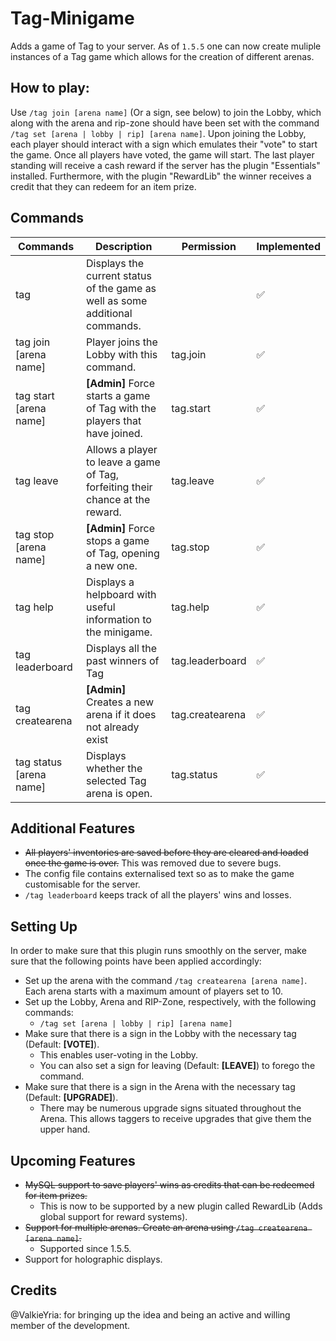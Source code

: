 # Tag-Minigame
Adds a game of Tag to your server.
As of `1.5.5` one can now create muliple instances of a Tag game which allows for the creation of different arenas.

## How to play:
Use `/tag join [arena name]` (Or a sign, see below) to join the Lobby, which along with the arena and rip-zone should have been set with the command `/tag set [arena | lobby | rip] [arena name]`. Upon joining the Lobby, each player should interact with a sign which emulates their "vote" to start the game. Once all players have voted, the game will start.
The last player standing will receive a cash reward if the server has the plugin "Essentials" installed. Furthermore, with the plugin "RewardLib" the winner receives a credit that they can redeem for an item prize.

## Commands

| Commands   | Description   | Permission   | Implemented |
|------------|---------------|--------------|------------|
|tag|Displays the current status of the game as well as some additional commands.||:white_check_mark:|
|tag join [arena name]   |Player joins the Lobby with this command. |tag.join      |:white_check_mark:|
|tag start [arena name]  |**[Admin]** Force starts a game of Tag with the players that have joined.|tag.start     |:white_check_mark:|
|tag leave   |Allows a player to leave a game of Tag, forfeiting their chance at the reward.|tag.leave|:white_check_mark:|
|tag stop [arena name]  |**[Admin]** Force stops a game of Tag, opening a new one. |tag.stop            	|:white_check_mark:|
|tag help      |Displays a helpboard with useful information to the minigame. |tag.help            	|:white_check_mark:|
|tag leaderboard|Displays all the past winners of Tag|tag.leaderboard|:white_check_mark:|
|tag createarena|**[Admin]** Creates a new arena if it does not already exist|tag.createarena|:white_check_mark:|
|tag status [arena name]|Displays whether the selected Tag arena is open.|tag.status|:white_check_mark:|

## Additional Features

- ~~All players' inventories are saved before they are cleared and loaded once the game is over.~~ This was removed due to severe bugs.
- The config file contains externalised text so as to make the game customisable for the server.
- `/tag leaderboard` keeps track of all the players' wins and losses.

## Setting Up

In order to make sure that this plugin runs smoothly on the server, make sure that the following points have been applied accordingly:

- Set up the arena with the command `/tag createarena [arena name]`. Each arena starts with a maximum amount of players set to 10.
- Set up the Lobby, Arena and RIP-Zone, respectively, with the following commands:
  - `/tag set [arena | lobby | rip] [arena name]`
- Make sure that there is a sign in the Lobby with the necessary tag (Default: **[VOTE]**).
  - This enables user-voting in the Lobby.
  - You can also set a sign for leaving (Default: **[LEAVE]**) to forego the command.
- Make sure that there is a sign in the Arena with the necessary tag (Default: **[UPGRADE]**).
  - There may be numerous upgrade signs situated throughout the Arena. This allows taggers to receive upgrades that give them the upper hand.
  
## Upcoming Features

- ~~MySQL support to save players' wins as credits that can be redeemed for item prizes.~~ 
  - This is now to be supported by a new plugin called RewardLib (Adds global support for reward systems).
- ~~Support for multiple arenas. Create an arena using `/tag createarena [arena name]`.~~ 
  - Supported since 1.5.5.
- Support for holographic displays.
  
## Credits

@ValkieYria: for bringing up the idea and being an active and willing member of the development.
